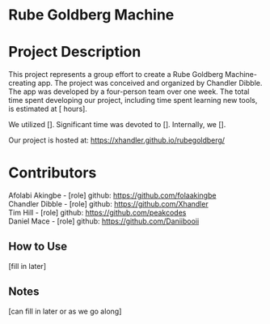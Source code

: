 # Rube Goldberg Machine

# Project Description
This project represents a group effort to create a Rube Goldberg Machine-creating app.
The project was conceived and organized by Chandler Dibble.
The app was developed by a four-person team over one week.
The total time spent developing our project, including time spent learning new tools, is estimated at [ hours].

We utilized [].
Significant time was devoted to [].
Internally, we [].

Our project is hosted at: https://xhandler.github.io/rubegoldberg/<br>

# Contributors
Afolabi Akingbe - [role] github: https://github.com/folaakingbe<br>
Chandler Dibble - [role] github: https://github.com/Xhandler<br>
Tim Hill - [role] github: https://github.com/peakcodes<br>
Daniel Mace - [role] github: https://github.com/Daniibooii<br>

## How to Use
[fill in later]

## Notes
[can fill in later or as we go along]
